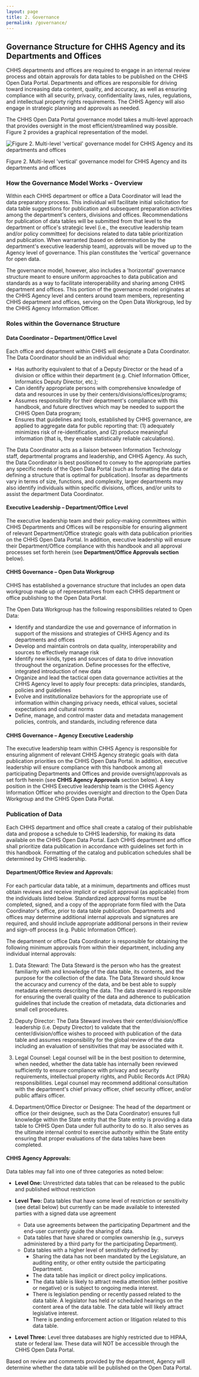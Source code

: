 ```yaml
---
layout: page
title: 2. Governance
permalink: /governance/
---
```


## Governance Structure for CHHS Agency and its Departments and Offices

CHHS departments and offices are required to engage in an internal review process and obtain approvals for data tables to be published on the CHHS Open Data Portal. Departments and offices are responsible for driving toward increasing data content, quality, and accuracy, as well as ensuring compliance with all security, privacy, confidentiality laws, rules, regulations, and intellectual property rights requirements. The CHHS Agency will also engage in strategic planning and approvals as needed.

The CHHS Open Data Portal governance model takes a multi-level approach that provides oversight in the most efficient/streamlined way possible. Figure 2 provides a graphical representation of the model.

![Figure 2. Multi-level 'vertical' governance model for CHHS Agency and its departments and offices](/assets/images/figure_02.png "Figure 2. Multi-level 'vertical' governance model for CHHS Agency and its departments and offices")

Figure 2. Multi-level 'vertical' governance model for CHHS Agency and its departments and offices

### How the Governance Model Works - Overview

Within each CHHS department or office a Data Coordinator will lead the data preparatory process. This individual will facilitate initial solicitation for data table suggestions for publication and subsequent preparation activities among the department's centers, divisions and offices. Recommendations for publication of data tables will be submitted from that level to the department or office's strategic level (i.e., the executive leadership team and/or policy committee) for decisions related to data table prioritization and publication. When warranted (based on determination by the department's executive leadership team), approvals will be moved up to the Agency level of governance. This plan constitutes the 'vertical' governance for open data.

The governance model, however, also includes a 'horizontal' governance structure meant to ensure uniform approaches to data publication and standards as a way to facilitate interoperability and sharing among CHHS department and offices. This portion of the governance model originates at the CHHS Agency level and centers around team members, representing CHHS department and offices, serving on the Open Data Workgroup, led by the CHHS Agency Information Officer.

### Roles within the Governance Structure

#### Data Coordinator – Department/Office Level

Each office and department within CHHS will designate a Data Coordinator. The Data Coordinator should be an individual who:

- Has authority equivalent to that of a Deputy Director or the head of a division or office within their department (e.g. Chief Information Officer, Informatics Deputy Director, etc.);
- Can identify appropriate persons with comprehensive knowledge of data and resources in use by their centers/divisions/offices/programs;
- Assumes responsibility for their department's compliance with this handbook, and future directives which may be needed to support the CHHS Open Data program;
- Ensures that guidelines and tools, established by CHHS governance, are applied to aggregate data for public reporting that: (1) adequately minimizes risk of re-identification, and (2) produce meaningful information (that is, they enable statistically reliable calculations).

The Data Coordinator acts as a liaison between Information Technology staff, departmental programs and leadership, and CHHS Agency. As such, the Data Coordinator is best positioned to convey to the appropriate parties any specific needs of the Open Data Portal (such as formatting the data or defining a structure that is optimal for publication). Insofar as departments vary in terms of size, functions, and complexity, larger departments may also identify individuals within specific divisions, offices, and/or units to assist the department Data Coordinator.

#### Executive Leadership – Department/Office Level

The executive leadership team and their policy-making committees within CHHS Departments and Offices will be responsible for ensuring alignment of relevant Department/Office strategic goals with data publication priorities on the CHHS Open Data Portal. In addition, executive leadership will ensure their Department/Office compliance with this handbook and all approval processes set forth herein (see **Department/Office Approvals section** below).

#### CHHS Governance – Open Data Workgroup

CHHS has established a governance structure that includes an open data workgroup made up of representatives from each CHHS department or office publishing to the Open Data Portal.

The Open Data Workgroup has the following responsibilities related to Open Data:

- Identify and standardize the use and governance of information in support of the missions and strategies of CHHS Agency and its departments and offices
- Develop and maintain controls on data quality, interoperability and sources to effectively manage risk
- Identify new kinds, types and sources of data to drive innovation throughout the organization. Define processes for the effective, integrated introduction of new data
- Organize and lead the tactical open data governance activities at the CHHS Agency level to apply four precepts: data principles, standards, policies and guidelines
- Evolve and institutionalize behaviors for the appropriate use of information within changing privacy needs, ethical values, societal expectations and cultural norms
- Define, manage, and control master data and metadata management policies, controls, and standards, including reference data

#### CHHS Governance – Agency Executive Leadership

The executive leadership team within CHHS Agency is responsible for ensuring alignment of relevant CHHS Agency strategic goals with data publication priorities on the CHHS Open Data Portal. In addition, executive leadership will ensure compliance with this handbook among all participating Departments and Offices and provide oversight/approvals as set forth herein (see **CHHS Agency Approvals** section below). A key position in the CHHS Executive leadership team is the CHHS Agency Information Officer who provides oversight and direction to the Open Data Workgroup and the CHHS Open Data Portal.

### Publication of Data

Each CHHS department and office shall create a catalog of their publishable data and propose a schedule to CHHS leadership, for making its data available on the CHHS Open Data Portal. Each CHHS department and office shall prioritize data publication in accordance with guidelines set forth in this handbook. Formatting of the catalog and publication schedules shall be determined by CHHS leadership.

#### Department/Office Review and Approvals:

For each particular data table, at a minimum, departments and offices must obtain reviews and receive implicit or explicit approval (as applicable) from the individuals listed below. Standardized approval forms must be completed, signed, and a copy of the appropriate form filed with the Data Coordinator's office, prior to data table publication. Departments and offices may determine additional internal approvals and signatures are required, and should include appropriate additional persons in their review and sign-off process (e.g. Public Information Officer).

The department or office Data Coordinator is responsible for obtaining the following minimum approvals from within their department, including any individual internal approvals:

1. Data Steward: The Data Steward is the person who has the greatest familiarity with and knowledge of the data table, its contents, and the purpose for the collection of the data. The Data Steward should know the accuracy and currency of the data, and be best able to supply metadata elements describing the data. The data steward is responsible for ensuring the overall quality of the data and adherence to publication guidelines that include the creation of metadata, data dictionaries and small cell procedures.

1. Deputy Director: The Data Steward involves their center/division/office leadership (i.e. Deputy Director) to validate that the center/division/office wishes to proceed with publication of the data table and assumes responsibility for the global review of the data including an evaluation of sensitivities that may be associated with it.

1. Legal Counsel: Legal counsel will be in the best position to determine, when needed, whether the data table has internally been reviewed sufficiently to ensure compliance with privacy and security requirements, intellectual property rights, and Public Records Act (PRA) responsibilities. Legal counsel may recommend additional consultation with the department's chief privacy officer, chief security officer, and/or public affairs officer.

1. Department/Office Director or Designee: The head of the department or office (or their designee, such as the Data Coordinator) ensures full knowledge within the State entity that the State entity is providing a data table to CHHS Open Data under full authority to do so. It also serves as the ultimate internal control to exercise authority within the State entity ensuring that proper evaluations of the data tables have been completed.

#### CHHS Agency Approvals:

Data tables may fall into one of three categories as noted below:

  - **Level One:** Unrestricted data tables that can be released to the public and published without restriction
  - **Level Two:** Data tables that have some level of restriction or sensitivity (see detail below) but currently can be made available to interested parties with a signed data use agreement
    - Data use agreements between the participating Department and the end-user currently guide the sharing of data.
    - Data tables that have shared or complex ownership (e.g., surveys administered by a third party for the participating Department).
    - Data tables with a higher level of sensitivity defined by:
      - Sharing the data has not been mandated by the Legislature, an auditing entity, or other entity outside the participating Department.
      - The data table has implicit or direct policy implications.
      - The data table is likely to attract media attention (either positive or negative) or is subject to ongoing media interest.
      - There is legislation pending or recently passed related to the data table. A legislator has held or scheduled hearings on the content area of the data table. The data table will likely attract legislative interest.
      - There is pending enforcement action or litigation related to this data table.

  - **Level Three:** Level three databases are highly restricted due to HIPAA, state or federal law. These data will NOT be accessible through the CHHS Open Data Portal.

Based on review and comments provided by the department, Agency will determine whether the data table will be published on the Open Data Portal.
